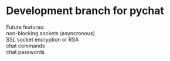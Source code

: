 # Development branch for pychat

Future features:\
non-blocking sockets (asyncronous)\
SSL socket encryption or RSA\
chat commands\
chat passwords
